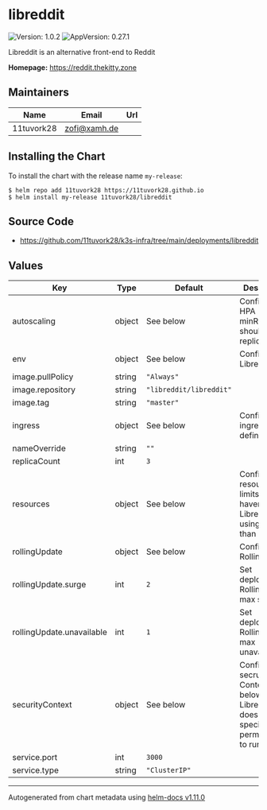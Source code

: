 # libreddit

![Version: 1.0.2](https://img.shields.io/badge/Version-1.0.2-informational?style=flat-square) ![AppVersion: 0.27.1](https://img.shields.io/badge/AppVersion-0.27.1-informational?style=flat-square)

Libreddit is an alternative front-end to Reddit

**Homepage:** <https://reddit.thekitty.zone>

## Maintainers

| Name | Email | Url |
| ---- | ------ | --- |
| 11tuvork28 | <zofi@xamh.de> |  |

## Installing the Chart

To install the chart with the release name `my-release`:

```console
$ helm repo add 11tuvork28 https://11tuvork28.github.io
$ helm install my-release 11tuvork28/libreddit
```
## Source Code

* <https://github.com/11tuvork28/k3s-infra/tree/main/deployments/libreddit>

## Values

| Key | Type | Default | Description |
|-----|------|---------|-------------|
| autoscaling | object | See below | Configure the HPA minReplicas should match replicaCount |
| env | object | See below | Configure Libreddit [[ref]](https://github.com/libreddit/libreddit/blob/master/app.json) |
| image.pullPolicy | string | `"Always"` |  |
| image.repository | string | `"libreddit/libreddit"` |  |
| image.tag | string | `"master"` |  |
| ingress | object | See below | Configure the ingress definition |
| nameOverride | string | `""` |  |
| replicaCount | int | `3` |  |
| resources | object | See below | Configure resource limits here I haven't Libreddit using more than 200Mi |
| rollingUpdate | object | See below | Configure the RollingUpdate |
| rollingUpdate.surge | int | `2` | Set deployment RollingUpdate max surge |
| rollingUpdate.unavailable | int | `1` | Set deployment RollingUpdate max unavailable |
| securityContext | object | See below | Configure the secruity Context below Libreddit doesn't need special permissions to run |
| service.port | int | `3000` |  |
| service.type | string | `"ClusterIP"` |  |

----------------------------------------------
Autogenerated from chart metadata using [helm-docs v1.11.0](https://github.com/norwoodj/helm-docs/releases/v1.11.0)